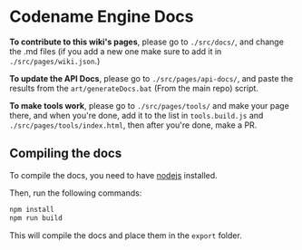 # Codename Engine Docs

**To contribute to this wiki's pages**, please go to ``./src/docs/``, and change the .md files (if you add a new one make sure to add it in ``./src/pages/wiki.json``.)

**To update the API Docs**, please go to ``./src/pages/api-docs/``, and paste the results from the ``art/generateDocs.bat`` (From the main repo) script.

**To make tools work**, please go to ``./src/pages/tools/`` and make your page there, and when you're done, add it to the list in ``tools.build.js`` and ``./src/pages/tools/index.html``, then after you're done, make a PR.

## Compiling the docs

To compile the docs, you need to have [nodejs](https://nodejs.org/en/) installed.

Then, run the following commands:

```bash
npm install
npm run build
```

This will compile the docs and place them in the ``export`` folder.